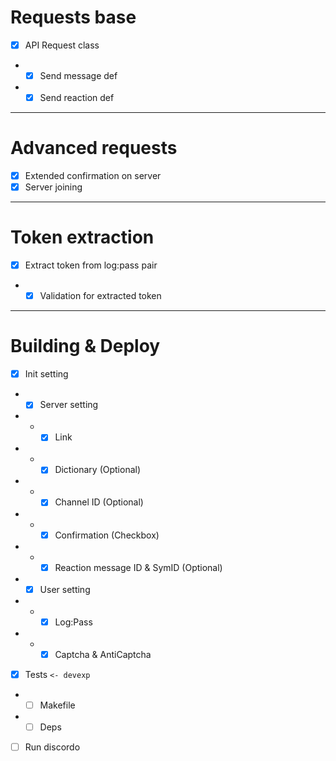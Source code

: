 # Requests base
- [x] API Request class
- - [x] Send message def 
- - [x] Send reaction def 

---------

# Advanced requests
- [x] Extended confirmation on server
- [x] Server joining

---------

# Token extraction 
- [x] Extract token from log:pass pair 
- - [x] Validation for extracted token

---------

# Building & Deploy
- [x] Init setting 
- - [x] Server setting
- - - [x] Link
- - - [x] Dictionary (Optional)
- - - [x] Channel ID (Optional)
- - - [x] Confirmation (Checkbox)
- - - [x] Reaction message ID & SymID (Optional)
- - [x] User setting
- - - [x] Log:Pass 
- - - [x] Captcha & AntiCaptcha
- [x] Tests `<- devexp`
- - [ ] Makefile
- - [ ] Deps
- [ ] Run discordo

